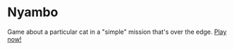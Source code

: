 # Nyambo
Game about a particular cat in a "simple" mission that's over the edge.
[Play now!](https://davl3232.github.io/Nyambo/)
